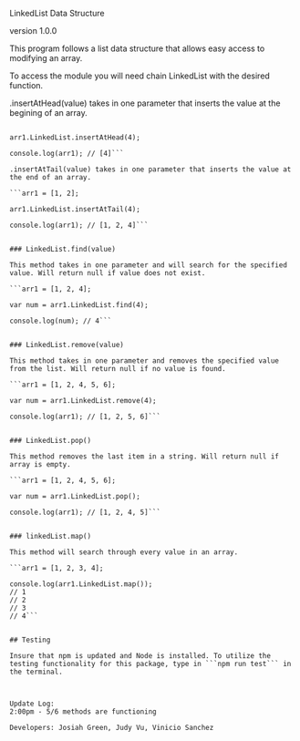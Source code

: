 LinkedList Data Structure

version 1.0.0 

This program follows a list data structure that allows easy access to modifying an array. 

To access the module you will need chain LinkedList with the desired function. 


.insertAtHead(value) takes in one parameter that inserts the value at the begining of an array.

```arr1 = [];

arr1.LinkedList.insertAtHead(4);

console.log(arr1); // [4]```

.insertAtTail(value) takes in one parameter that inserts the value at the end of an array. 

```arr1 = [1, 2];

arr1.LinkedList.insertAtTail(4);

console.log(arr1); // [1, 2, 4]```


### LinkedList.find(value)

This method takes in one parameter and will search for the specified value. Will return null if value does not exist. 

```arr1 = [1, 2, 4];

var num = arr1.LinkedList.find(4);

console.log(num); // 4```


### LinkedList.remove(value) 

This method takes in one parameter and removes the specified value from the list. Will return null if no value is found.  

```arr1 = [1, 2, 4, 5, 6];

var num = arr1.LinkedList.remove(4);

console.log(arr1); // [1, 2, 5, 6]```


### LinkedList.pop()

This method removes the last item in a string. Will return null if array is empty. 

```arr1 = [1, 2, 4, 5, 6];

var num = arr1.LinkedList.pop();

console.log(arr1); // [1, 2, 4, 5]```


### linkedList.map()

This method will search through every value in an array.

```arr1 = [1, 2, 3, 4];

console.log(arr1.LinkedList.map());
// 1
// 2
// 3
// 4```


## Testing

Insure that npm is updated and Node is installed. To utilize the testing functionality for this package, type in ```npm run test``` in the terminal. 



Update Log: 
2:00pm - 5/6 methods are functioning 

Developers: Josiah Green, Judy Vu, Vinicio Sanchez